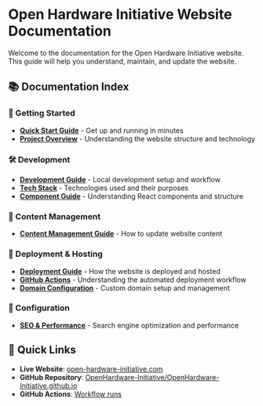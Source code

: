# Open Hardware Initiative Website Documentation

Welcome to the documentation for the Open Hardware Initiative website. This guide will help you understand, maintain, and update the website.

## 📚 Documentation Index

### 🚀 Getting Started
- **[Quick Start Guide](quick-start.md)** - Get up and running in minutes
- **[Project Overview](project-overview.md)** - Understanding the website structure and technology

### 🛠️ Development
- **[Development Guide](development.md)** - Local development setup and workflow
- **[Tech Stack](tech-stack.md)** - Technologies used and their purposes
- **[Component Guide](components.md)** - Understanding React components and structure

### 📝 Content Management
- **[Content Management Guide](content-management.md)** - How to update website content

### 🚀 Deployment & Hosting
- **[Deployment Guide](deployment.md)** - How the website is deployed and hosted
- **[GitHub Actions](github-actions.md)** - Understanding the automated deployment workflow
- **[Domain Configuration](domain-configuration.md)** - Custom domain setup and management

### 🔧 Configuration
- **[SEO & Performance](seo-performance.md)** - Search engine optimization and performance

## 🎯 Quick Links

- **Live Website**: [open-hardware-initiative.com](https://open-hardware-initiative.com)
- **GitHub Repository**: [OpenHardware-Initiative/OpenHardware-Initiative.github.io](https://github.com/OpenHardware-Initiative/OpenHardware-Initiative.github.io)
- **GitHub Actions**: [Workflow runs](https://github.com/OpenHardware-Initiative/OpenHardware-Initiative.github.io/actions)
